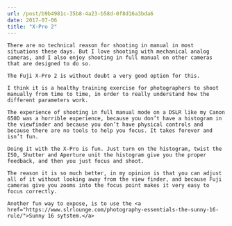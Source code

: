 ```yaml
---
url: /post/b9b4981c-35b8-4a23-b58d-0f8d16a3bda6
date: 2017-07-06
title: "X-Pro 2"
---
```


<div class="kg-card-markdown">

  <p>

    There are no technical reason for shooting in manual in most situations these days. But I love shooting with mechanical analog cameras, and I also enjoy shooting in full manual on other cameras that are designed to do so.

  </p>

  

  <p>

    The Fuji X-Pro 2 is without doubt a very good option for this.

  </p>

  

  <p>

    I think it is a healthy training exercise for photographers to shoot manually from time to time, in order to really understand how the different parameters work.

  </p>

  

  <p>

    The experience of shooting in full manual mode on a DSLR like my Canon 650D was a horrible experience, because you don’t have a histogram in the viewfinder and because you don’t have physical controls and because there are no tools to help you focus. It takes forever and isn’t fun.

  </p>

  

  <p>

    Doing it with the X-Pro is fun. Just turn on the histogram, twist the ISO, Shutter and Aperture unit the histogram give you the proper feedback, and then you just focus and shoot.

  </p>

  

  <p>

    The reason it is so much better, in my opinion is that you can adjust all of it without looking away from the view finder, and because Fuji cameras give you zooms into the focus point makes it very easy to focus correctly.

  </p>

  

  <p>

    Another fun way to expose, is to use the <a href="https://www.slrlounge.com/photography-essentials-the-sunny-16-rule/">Sunny 16 sytstem.</a>

  </p>

</div>
